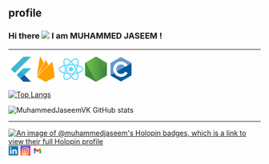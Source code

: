 ## profile
### Hi there <img src="https://raw.githubusercontent.com/MartinHeinz/MartinHeinz/master/wave.gif" width="30px"> I am MUHAMMED JASEEM !

<hr></hr>


<img src="https://github.com/devicons/devicon/blob/master/icons/flutter/flutter-original.svg" alt="php Logo" with="50" height="50"/><img src="https://github.com/devicons/devicon/blob/master/icons/firebase/firebase-plain.svg" alt="php Logo" with="50" height="50"/><img src="https://github.com/devicons/devicon/blob/master/icons/react/react-original.svg" alt="React Logo" with="50" height="50"/><img src="https://github.com/devicons/devicon/blob/master/icons/nodejs/nodejs-original.svg" alt="npm Logo" with="50" height="50"/><img src="https://github.com/devicons/devicon/blob/master/icons/c/c-original.svg" alt="php Logo" with="50" height="50"/>


[![Top Langs](https://github-readme-stats.vercel.app/api/top-langs/?username=MuhammedJaseemVK&theme=radical&layout=compact)](https://github.com/Hmida71/github-readme-stats)

![MuhammedJaseemVK GitHub stats](https://github-readme-stats.vercel.app/api?username=MuhammedJaseemVK&show_icons=true&theme=radical)
<hr></hr>

[![An image of @muhammedjaseem's Holopin badges, which is a link to view their full Holopin profile](https://holopin.me/muhammedjaseem)](https://holopin.io/@muhammedjaseem)
[<img src="https://github.com/devicons/devicon/blob/master/icons/linkedin/linkedin-plain.svg" with="20" height="20">](https://www.linkedin.com/in/muhammed-jaseem-v-k-721b60226/)
[<img src="https://github.com/edent/SuperTinyIcons/blob/master/images/svg/instagram.svg" with="20" height="20">](https://www.instagram.com/beingjaseem/)
[<img src="https://github.com/edent/SuperTinyIcons/blob/master/images/svg/gmail.svg" with="20" height="20">](mailto:coderjaseem@gmail.com)



